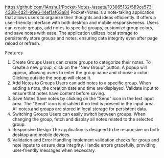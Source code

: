 https://github.com/1Anshu1/Pocket-Notes-/assets/103065132/589ce573-4338-4d21-99e6-14ef1af63a84
Pocket-Notes is a note-taking application that allows users to organize their thoughts and ideas efficiently. It offers a user-friendly interface with both desktop and mobile responsiveness. Users can create groups, add notes to specific groups, customize group colors, and save notes with ease. The application utilizes local storage to persistently store groups and notes, ensuring data integrity even after page reload or refresh.

Features
1. Create Groups
Users can create groups to categorize their notes.
To create a new group, click on the "New Group" button.
A popup will appear, allowing users to enter the group name and choose a color.
Clicking outside the popup will close it.
2. Add Notes to Groups
Users can add notes to a specific group.
When adding a note, the creation date and time are displayed.
Validate input to ensure that notes have content before saving.
3. Save Notes
Save notes by clicking on the "Send" icon in the text input area.
The "Send" icon is disabled if no text is present in the input area.
All notes and groups are stored in local storage for persistent data.
4. Switching Groups
Users can easily switch between groups.
When changing the group, fetch and display all notes related to the selected group.
5. Responsive Design
The application is designed to be responsive on both desktop and mobile devices.
6. Validation and Error Handling
Implement validation checks for group and note inputs to ensure data integrity.
Handle errors gracefully, providing user-friendly messages when necessary.
